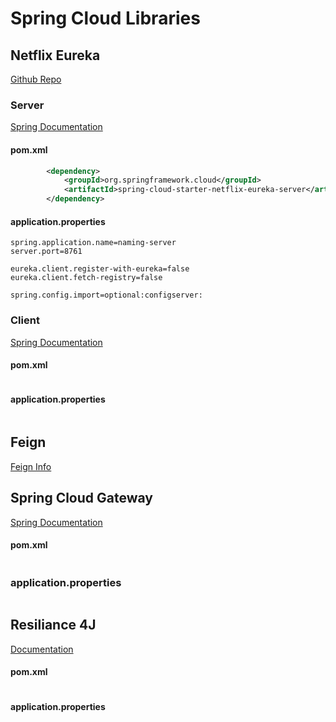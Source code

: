 # Spring Cloud Libraries

## Netflix Eureka
[Github Repo](https://github.com/Netflix/eureka)

### Server
[Spring Documentation](https://cloud.spring.io/spring-cloud-netflix/reference/html/#spring-cloud-eureka-server)
#### pom.xml
```xml
		<dependency>
			<groupId>org.springframework.cloud</groupId>
			<artifactId>spring-cloud-starter-netflix-eureka-server</artifactId>
		</dependency>
```

#### application.properties
```properties
spring.application.name=naming-server
server.port=8761

eureka.client.register-with-eureka=false
eureka.client.fetch-registry=false

spring.config.import=optional:configserver:
```

### Client
[Spring Documentation](https://cloud.spring.io/spring-cloud-netflix/reference/html/#service-discovery-eureka-clients)
#### pom.xml
```xml
```

#### application.properties
```properties
```

## Feign
[Feign Info](./feign.md)


## Spring Cloud Gateway
[Spring Documentation](https://spring.io/projects/spring-cloud-gateway)

#### pom.xml
```xml
```

### application.properties
```properties
```

## Resiliance 4J

[Documentation](https://resilience4j.readme.io/docs/getting-started)

#### pom.xml
```xml
```

#### application.properties
```properties
```

